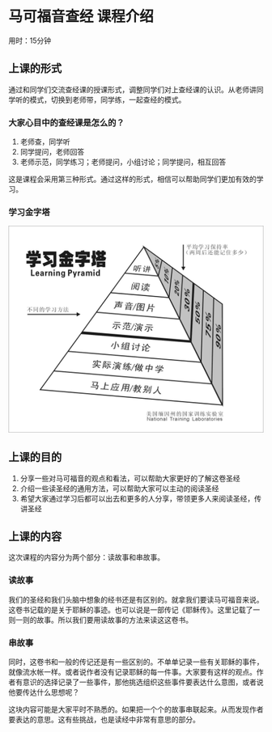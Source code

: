 # 马可福音查经 课程介绍

用时：15分钟

## 上课的形式

通过和同学们交流查经课的授课形式，调整同学们对上查经课的认识。从老师讲同学听的模式，切换到老师带，同学练，一起查经的模式。

### 大家心目中的查经课是怎么的？

1. 老师查，同学听
2. 同学提问，老师回答
3. 老师示范，同学练习；老师提问，小组讨论；同学提问，相互回答

这是课程会采用第三种形式。通过这样的形式，相信可以帮助同学们更加有效的学习。

### 学习金字塔

![学习金字塔图片](.\附件\00学习金字塔.jpg)



## 上课的目的

1. 分享一些对马可福音的观点和看法，可以帮助大家更好的了解这卷圣经
2. 介绍一些读圣经的通用方法，可以帮助大家可以主动的阅读圣经
3. 希望大家通过学习后都可以出去和更多的人分享，带领更多人来阅读圣经，传讲圣经

## 上课的内容

这次课程的内容分为两个部分：读故事和串故事。

### 读故事

​	我们的圣经和我们头脑中想象的经书还是有区别的。就拿我们要读马可福音来说。这卷书记载的是关于耶稣的事迹。也可以说是一部传记《耶稣传》。这里记载了一则一则的故事。所以我们要用读故事的方法来读这这卷书。

### 串故事

​	同时，这卷书和一般的传记还是有一些区别的。不单单记录一些有关耶稣的事件，就像流水帐一样。或者说作者没有记录耶稣的每一件事。大家要有这样的观点。作者有意识的选择记录了一些事件，那他挑选组织这些事件要表达什么意图，或者说他要传达什么思想呢？

​	这块内容可能是大家平时不熟悉的。如果把一个个的故事串联起来。从而发现作者要表达的意思。这有些挑战，也是读经中非常有意思的部分。